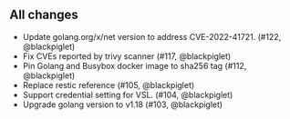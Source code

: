 ## All changes

* Update golang.org/x/net version to address CVE-2022-41721. (#122, @blackpiglet)
* Fix CVEs reported by trivy scanner (#117, @blackpiglet)
* Pin Golang and Busybox docker image to sha256 tag (#112, @blackpiglet)
* Replace restic reference (#105, @blackpiglet)
* Support credential setting for VSL. (#104, @blackpiglet)
* Upgrade golang version to v1.18 (#103, @blackpiglet)